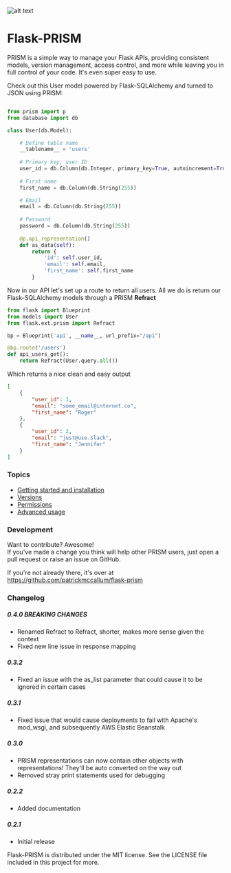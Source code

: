 ![alt text](_static/prism_small.png "Flask-PRISM")

Flask-PRISM
=============

PRISM is a simple way to manage your Flask APIs, providing consistent models, version management, access control, and more while leaving you in full control of your code. It's even super easy to use.

Check out this User model powered by Flask-SQLAlchemy and turned to JSON using PRISM:

```python

from prism import p
from database import db

class User(db.Model):

    # Define table name
    __tablename__ = 'users'
 
    # Primary key, user ID
    user_id = db.Column(db.Integer, primary_key=True, autoincrement=True)
 
    # First name
    first_name = db.Column(db.String(255))

    # Email
    email = db.Column(db.String(255))
 
    # Password
    password = db.Column(db.String(255))
 
    @p.api_representation()
    def as_data(self):
        return {
            'id': self.user_id,
            'email': self.email,
            'first_name': self.first_name
        }
```

Now in our API let's set up a route to return all users. All we do is return our Flask-SQLAlchemy models through a PRISM **Refract**

```python
from flask import Blueprint
from models import User
from flask.ext.prism import Refract

bp = Blueprint('api', __name__, url_prefix="/api")

@bp.route('/users')
def api_users_get():
    return Refract(User.query.all())

```

Which returns a nice clean and easy output
```json
[
    {
        "user_id": 1,
        "email": "some_email@internet.co",
        "first_name": "Roger"
    },
    {
        "user_id": 2,
        "email": "just@use.slack",
        "first_name": "Jennifer"
    }
]
```


### Topics

- [Getting started and installation](quickstart.html)
- [Versions](versions.html)
- [Permissions](permissions.html)
- [Advanced usage](advanced.html)






### Development

Want to contribute? Awesome!  
If you've made a change you think will help other PRISM users, just open a pull request or raise an issue on GitHub.

If you're not already there, it's over at <https://github.com/patrickmccallum/flask-prism>


### Changelog
##### 0.4.0 BREAKING CHANGES
- Renamed Refract to Refract, shorter, makes more sense given the context
- Fixed new line issue in response mapping

##### 0.3.2
- Fixed an issue with the as_list parameter that could cause it to be ignored in certain cases

##### 0.3.1
- Fixed issue that would cause deployments to fail with Apache's mod_wsgi, and subsequently AWS Elastic Beanstalk

##### 0.3.0
- PRISM representations can now contain other objects with representations! They'll be auto converted on the way out
- Removed stray print statements used for debugging

##### 0.2.2
- Added documentation

##### 0.2.1
 - Initial release


Flask-PRISM is distributed under the MIT license. See the LICENSE file included in this project for more.




